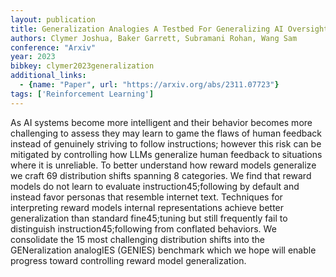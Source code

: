 ```yaml
---
layout: publication
title: Generalization Analogies A Testbed For Generalizing AI Oversight To Hard45;to45;measure Domains
authors: Clymer Joshua, Baker Garrett, Subramani Rohan, Wang Sam
conference: "Arxiv"
year: 2023
bibkey: clymer2023generalization
additional_links:
  - {name: "Paper", url: "https://arxiv.org/abs/2311.07723"}
tags: ['Reinforcement Learning']
---
```

As AI systems become more intelligent and their behavior becomes more challenging to assess they may learn to game the flaws of human feedback instead of genuinely striving to follow instructions; however this risk can be mitigated by controlling how LLMs generalize human feedback to situations where it is unreliable. To better understand how reward models generalize we craft 69 distribution shifts spanning 8 categories. We find that reward models do not learn to evaluate instruction45;following by default and instead favor personas that resemble internet text. Techniques for interpreting reward models internal representations achieve better generalization than standard fine45;tuning but still frequently fail to distinguish instruction45;following from conflated behaviors. We consolidate the 15 most challenging distribution shifts into the GENeralization analogIES (GENIES) benchmark which we hope will enable progress toward controlling reward model generalization.
